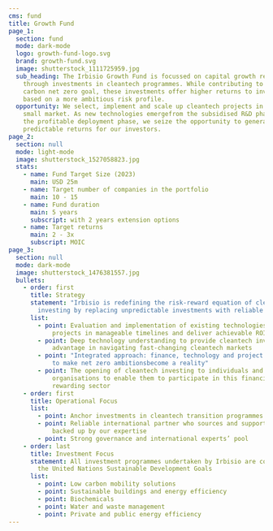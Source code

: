 ```yaml
---
cms: fund
title: Growth Fund
page_1:
  section: fund
  mode: dark-mode
  logo: growth-fund-logo.svg
  brand: growth-fund.svg
  image: shutterstock_1111725959.jpg
  sub_heading: The Irbisio Growth Fund is focussed on capital growth returns
    through investments in cleantech programmes. While contributing to the
    carbon net zero goal, these investments offer higher returns to investors
    based on a more ambitious risk profile.
  opportunity: We select, implement and scale up cleantech projects in the mid and
    small market. As new technologies emergefrom the subsidised R&D phase into
    the profitable deployment phase, we seize the opportunity to generate
    predictable returns for our investors.
page_2:
  section: null
  mode: light-mode
  image: shutterstock_1527058823.jpg
  stats:
    - name: Fund Target Size (2023)
      main: USD 25m
    - name: Target number of companies in the portfolio
      main: 10 - 15
    - name: Fund duration
      main: 5 years
      subscript: with 2 years extension options
    - name: Target returns
      main: 2 - 3x
      subscript: MOIC
page_3:
  section: null
  mode: dark-mode
  image: shutterstock_1476381557.jpg
  bullets:
    - order: first
      title: Strategy
      statement: "Irbisio is redefining the risk-reward equation of clean tech
        investing by replacing unpredictable investments with reliable returns:"
      list:
        - point: Evaluation and implementation of existing technologies to complete
            projects in manageable timelines and deliver achievable ROIs
        - point: Deep technology understanding to provide cleantech investors with a clear
            advantage in navigating fast-changing cleantech markets
        - point: "Integrated approach: finance, technology and project management skills
            to make net zero ambitionsbecome a reality"
        - point: The opening of cleantech investing to individuals and investor
            organisations to enable them to participate in this financially
            rewarding sector
    - order: first
      title: Operational Focus
      list:
        - point: Anchor investments in cleantech transition programmes
        - point: Reliable international partner who sources and supports the projects
            backed up by our expertise
        - point: Strong governance and international experts’ pool
    - order: last
      title: Investment Focus
      statement: All investment programmes undertaken by Irbisio are compliant with
        the United Nations Sustainable Development Goals
      list:
        - point: Low carbon mobility solutions
        - point: Sustainable buildings and energy efficiency
        - point: Biochemicals
        - point: Water and waste management
        - point: Private and public energy efficiency
---
```

